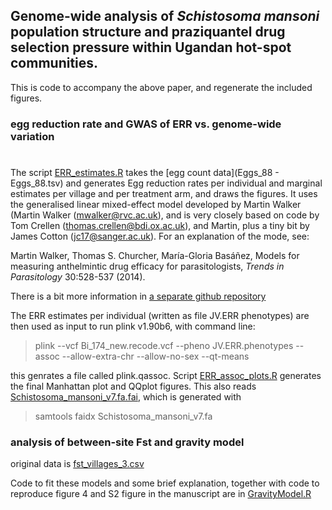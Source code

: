 ## Genome-wide analysis of *Schistosoma mansoni* population structure and praziquantel drug selection pressure within Ugandan hot-spot communities.

This is code to accompany the above paper, and regenerate the included figures.


### egg reduction rate and GWAS of ERR vs. genome-wide variation
#

The script [ERR_estimates.R](ERR_estimates.R) takes the [egg count data](Eggs_88 - Eggs_88.tsv) and generates Egg reduction rates per individual and marginal estimates per village and per treatment arm, and draws the figures. It uses the generalised linear mixed-effect model developed by Martin Walker (Martin Walker (mwalker@rvc.ac.uk), and is very closely based on code by Tom Crellen (thomas.crellen@bdi.ox.ac.uk), and Martin, plus a tiny bit by James Cotton (jc17@sanger.ac.uk). For an explanation of the mode, see:

Martin Walker, Thomas S. Churcher, María-Gloria Basáñez,
Models for measuring anthelmintic drug efficacy for parasitologists,
*Trends in Parasitology* 30:528-537 (2014).

 There is a bit more information in [a separate github repository](https://github.com/jacotton/ERR_mixed_model)

The ERR estimates per individual (written as file JV.ERR phenotypes) are then used as input to run plink v1.90b6, with command line:

> plink --vcf Bi_174_new.recode.vcf --pheno JV.ERR.phenotypes --assoc --allow-extra-chr --allow-no-sex --qt-means

this genrates a file called plink.qassoc. Script [ERR_assoc_plots.R](ERR_assoc_plots.R) generates the final Manhattan plot and QQplot figures.
This also reads [Schistosoma_mansoni_v7.fa.fai](Schistosoma_mansoni_v7.fa.fai), which is generated with 

> samtools faidx Schistosoma_mansoni_v7.fa

### analysis of between-site Fst and gravity model

original data is [fst_villages_3.csv](fst_villages_3.csv)

Code to fit these models and some brief explanation, together with code to reproduce figure 4 and S2 figure in the manuscript are in [GravityModel.R](GravityModel.R)